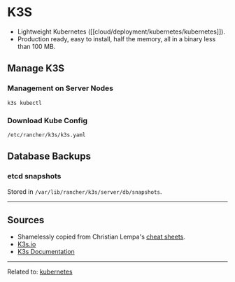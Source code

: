 # K3S
* Lightweight Kubernetes ([[cloud/deployment/kubernetes/kubernetes]]). 
* Production ready, easy to install, half the memory, all in a binary less than 100 MB.

## Manage K3S
### Management on Server Nodes
`k3s kubectl`

### Download Kube Config
`/etc/rancher/k3s/k3s.yaml`


## Database Backups

### etcd snapshots
Stored in `/var/lib/rancher/k3s/server/db/snapshots`.

<hr>

## Sources
* Shamelessly copied from Christian Lempa's [cheat sheets](https://github.com/christianlempa/cheat-sheets).
* [K3s.io](https://www.k3s.io/)
* [K3s Documentation](https://docs.k3s.io/)

<hr>

Related to: [kubernetes](cloud/deployment/kubernetes/kubernetes.md)
